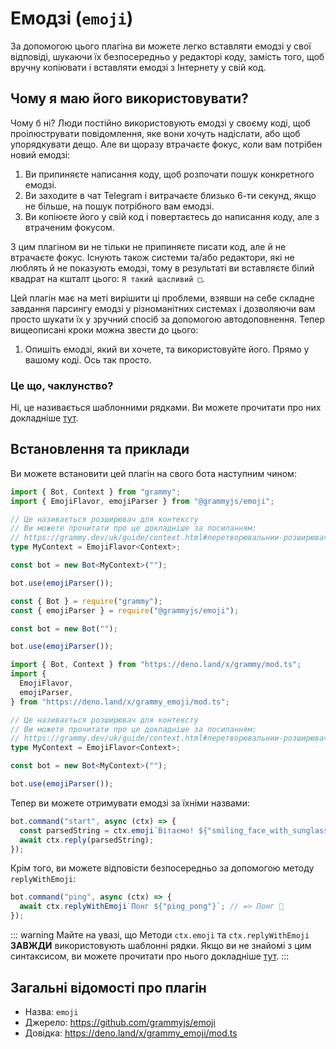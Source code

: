 # Емодзі (`emoji`)

За допомогою цього плагіна ви можете легко вставляти емодзі у свої відповіді, шукаючи їх безпосередньо у редакторі коду, замість того, щоб вручну копіювати і вставляти емодзі з Інтернету у свій код.

## Чому я маю його використовувати?

Чому б ні? Люди постійно використовують емодзі у своєму коді, щоб проілюструвати повідомлення, яке вони хочуть надіслати, або щоб упорядкувати дещо.
Але ви щоразу втрачаєте фокус, коли вам потрібен новий емодзі:

1. Ви припиняєте написання коду, щоб розпочати пошук конкретного емодзі.
2. Ви заходите в чат Telegram і витрачаєте близько 6-ти секунд, якщо не більше, на пошук потрібного вам емодзі.
3. Ви копіюєте його у свій код і повертаєтесь до написання коду, але з втраченим фокусом.

З цим плагіном ви не тільки не припиняєте писати код, але й не втрачаєте фокус.
Існують також системи та/або редактори, які не люблять й не показують емодзі, тому в результаті ви вставляєте білий квадрат на кшталт цього: `Я такий щасливий □`.

Цей плагін має на меті вирішити ці проблеми, взявши на себе складне завдання парсингу емодзі у різноманітних системах і дозволяючи вам просто шукати їх у зручний спосіб за допомогою автодоповнення. Тепер вищеописані кроки можна звести до цього:

1. Опишіть емодзі, який ви хочете, та використовуйте його. Прямо у вашому коді. Ось так просто.

### Це що, чаклунство?

Ні, це називається шаблонними рядками.
Ви можете прочитати про них докладніше [тут](https://developer.mozilla.org/en-US/docs/Web/JavaScript/Reference/Template_literals).

## Встановлення та приклади

Ви можете встановити цей плагін на свого бота наступним чином:

<CodeGroup>
  <CodeGroupItem title="TypeScript" active>

```ts
import { Bot, Context } from "grammy";
import { EmojiFlavor, emojiParser } from "@grammyjs/emoji";

// Це називається розширювач для контексту
// Ви можете прочитати про це докладніше за посиланням:
// https://grammy.dev/uk/guide/context.html#перетворювальнии-розширювач
type MyContext = EmojiFlavor<Context>;

const bot = new Bot<MyContext>("");

bot.use(emojiParser());
```

</CodeGroupItem>
  <CodeGroupItem title="JavaScript">

```js
const { Bot } = require("grammy");
const { emojiParser } = require("@grammyjs/emoji");

const bot = new Bot("");

bot.use(emojiParser());
```

</CodeGroupItem>
  <CodeGroupItem title="Deno">

```ts
import { Bot, Context } from "https://deno.land/x/grammy/mod.ts";
import {
  EmojiFlavor,
  emojiParser,
} from "https://deno.land/x/grammy_emoji/mod.ts";

// Це називається розширювач для контексту
// Ви можете прочитати про це докладніше за посиланням:
// https://grammy.dev/uk/guide/context.html#перетворювальнии-розширювач
type MyContext = EmojiFlavor<Context>;

const bot = new Bot<MyContext>("");

bot.use(emojiParser());
```

</CodeGroupItem>
</CodeGroup>

Тепер ви можете отримувати емодзі за їхніми назвами:

```js
bot.command("start", async (ctx) => {
  const parsedString = ctx.emoji`Вітаємо! ${"smiling_face_with_sunglasses"}`; // => Вітаємо! 😎
  await ctx.reply(parsedString);
});
```

Крім того, ви можете відповісти безпосередньо за допомогою методу `replyWithEmoji`:

```js
bot.command("ping", async (ctx) => {
  await ctx.replyWithEmoji`Понг ${"ping_pong"}`; // => Понг 🏓
});
```

::: warning Майте на увазі, що
Методи `ctx.emoji` та `ctx.replyWithEmoji` **ЗАВЖДИ** використовують шаблонні рядки.
Якщо ви не знайомі з цим синтаксисом, ви можете прочитати про нього докладніше [тут](https://developer.mozilla.org/en-US/docs/Web/JavaScript/Reference/Template_literals).
:::

## Загальні відомості про плагін

- Назва: `emoji`
- Джерело: <https://github.com/grammyjs/emoji>
- Довідка: <https://deno.land/x/grammy_emoji/mod.ts>
